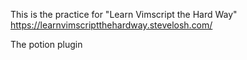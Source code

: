 This is the practice for "Learn Vimscript the Hard Way"
https://learnvimscriptthehardway.stevelosh.com/

The potion plugin
